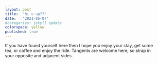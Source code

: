 ```yaml
---
layout: post
title:  "hi u up??"
date:   "2021-06-07" 
#categories: jekyll update
colorspace: yellow
published: true
---
```


If you have found yourself here then I hope you enjoy your stay, get some tea, or coffee and enjoy the ride. 
Tangents are welcome here, so strap in your opposite and adjacent sides.
